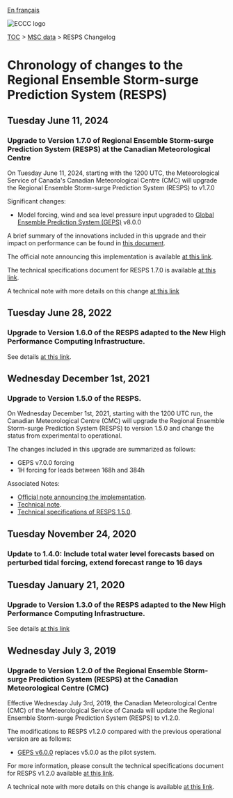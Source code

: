 [En français](changelog_resps_fr.md)

![ECCC logo](../../img_eccc-logo.png)

[TOC](../../readme_en.md) > [MSC data](../readme_en.md) > RESPS Changelog

# Chronology of changes to the Regional Ensemble Storm-surge Prediction System (RESPS)

## Tuesday June 11, 2024

### Upgrade to Version 1.7.0 of Regional Ensemble Storm-surge Prediction System (RESPS) at the Canadian Meteorological Centre

On Tuesday June 11, 2024, starting with the 1200 UTC, the Meteorological Service of Canada's Canadian Meteorological Centre (CMC) will upgrade the Regional Ensemble Storm-surge Prediction System (RESPS) to v1.7.0

Significant changes:

*  Model forcing, wind and sea level pressure input upgraded to [Global Ensemble Prediction System (GEPS)](../nwp_geps/readme_geps_en.md) v8.0.0 

A brief summary of the innovations included in this upgrade and their impact on performance can be found in [this document](https://collaboration.cmc.ec.gc.ca/cmc/cmoi/product_guide/docs/fact_sheets/factsheet_resps-170_e.pdf).

The official note announcing this implementation is available [at this link](https://dd.meteo.gc.ca/doc/genots/2024/06/10/NOCN03_CWAO_101857___46443).

The technical specifications document for RESPS 1.7.0 is available [at this link](https://collaboration.cmc.ec.gc.ca/cmc/CMOI/product_guide/docs/tech_specifications/tech_specifications_RESPS_1.7.0_e.pdf).

A technical note with more details on this change [at this link](https://collaboration.cmc.ec.gc.ca/cmc/cmoi/product_guide/docs/tech_notes/technote_resps-170_e.pdf)

## Tuesday June 28, 2022

### Upgrade to Version 1.6.0 of the RESPS adapted to the New High Performance Computing Infrastructure.

See details [at this link](../changelog_multisystems_en.md).

## Wednesday December 1st, 2021

### Upgrade to Version 1.5.0 of the RESPS.

On Wednesday December 1st, 2021, starting with the 1200 UTC run, the Canadian Meteorological Centre (CMC) will upgrade the Regional Ensemble Storm-surge Prediction System (RESPS) to version 1.5.0 and change the status from experimental to operational.

The changes included in this upgrade are summarized as follows:

* GEPS v7.0.0 forcing
* 1H forcing for leads between 168h and 384h

Associated Notes:

* [Official note announcing the implementation](http://dd.weather.gc.ca/doc/genots/2021/11/26/NOCN03_CWAO_262118___50159).
* [Technical note](https://collaboration.cmc.ec.gc.ca/cmc/cmoi/product_guide/docs/tech_notes/technote_resps-150_e.pdf).
* [Technical specifications of RESPS 1.5.0](https://collaboration.cmc.ec.gc.ca/cmc/cmoi/product_guide/docs/tech_specifications/tech_specifications_RESPS_1.5.0_e.pdf).

## Tuesday November 24, 2020

### Update to 1.4.0: Include total water level forecasts based on perturbed tidal forcing, extend forecast range to 16 days

## Tuesday January 21, 2020

### Upgrade to Version 1.3.0 of the RESPS adapted to the New High Performance Computing Infrastructure.

See details [at this link](../changelog_multisystems_en.md)

## Wednesday July 3, 2019

### Upgrade to Version 1.2.0 of the Regional Ensemble Storm-surge Prediction System (RESPS) at the Canadian Meteorological Centre (CMC)

Effective Wednesday July 3rd, 2019, the Canadian Meteorological Centre (CMC) of the Meteorological Service of Canada will update the Regional Ensemble Storm-surge Prediction System (RESPS) to v1.2.0.

The modifications to RESPS v1.2.0 compared with the previous operational version are as follows:

* [GEPS v6.0.0](/../nwp_geps/changelog_geps_en.md) replaces v5.0.0 as the pilot system.

For more information, please consult the technical specifications document for RESPS v1.2.0 available [at this link](https://collaboration.cmc.ec.gc.ca/cmc/CMOI/product_guide/docs/tech_specifications/tech_specifications_RESPS_1.2.0_e.pdf).

A technical note with more details on this change is available [at this link](https://collaboration.cmc.ec.gc.ca/cmc/CMOI/product_guide/docs/tech_notes/technote_resps-120_e.pdf).
